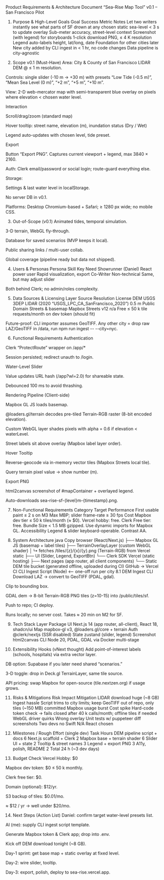 Product Requirements & Architecture Document
“Sea-Rise Map Tool” v0.1 – San Francisco Pilot

1. Purpose & High-Level Goals
   Goal Success Metric Notes
   Let two writers instantly see what parts of SF drown at any chosen static sea-level < 3 s to update overlay Sub-meter accuracy, street-level context
   Screenshot (with legend) for storyboards 1-click download PNG, ≤ 4 K resolution Legend auto-labels height, lat/long, date
   Foundation for other cities later New city added by CLI ingest in < 1 hr, no code changes Data pipeline is city-agnostic

2. Scope v0.1 (Must-Have)
   Area: City & County of San Francisco LIDAR DEM @ ≤ 1 m resolution.

Controls: single slider (-10 m → +30 m) with presets “Low Tide (-0.5 m)”, “Mean Sea Level (0 m)”, “+2 m”, “+5 m”, “+10 m”.

View: 2-D web-mercator map with semi-transparent blue overlay on pixels where elevation < chosen water level.

Interaction

Scroll/drag/zoom (standard map)

Hover tooltip: street name, elevation (m), inundation status (Dry / Wet)

Legend auto-updates with chosen level, tide preset.

Export

Button “Export PNG”. Captures current viewport + legend, max 3840 × 2160.

Auth: Clerk email/password or social login; route-guard everything else.

Storage:

Settings & last water level in localStorage.

No server DB in v0.1.

Platforms: Desktop Chromium-based + Safari; ≥ 1280 px wide; no mobile CSS.

3. Out-of-Scope (v0.1)
   Animated tides, temporal simulation.

3-D terrain, WebGL fly-through.

Database for saved scenarios (MVP keeps it local).

Public sharing links / multi-user collab.

Global coverage (pipeline ready but data not shipped).

4. Users & Personas
   Persona Skill Key Need
   Showrunner (Daniel) React power user Rapid visualization, export
   Co-Writer Non-technical Same, but may adjust slider

Both behind Clerk; no admin/roles complexity.

5. Data Sources & Licensing
   Layer Source Resolution License
   DEM USGS 3DEP LIDAR (2020 “USGS_LPC_CA_SanFrancisco_2020”) 0.5 m Public Domain
   Streets & basemap Mapbox Streets v12 n/a Free ≤ 50 k tile requests/month on dev token (should fit)

Future-proof: CLI importer assumes GeoTIFF. Any other city = drop raw LAZ/GeoTIFF in /data, run npm run ingest -- --city=nyc.

6. Functional Requirements
   Authentication

Clerk “ProtectRoute” wrapper on /app/\*

Session persisted; redirect unauth to /login.

Water-Level Slider

Value updates URL hash (/app?wl=2.0) for shareable state.

Debounced 100 ms to avoid thrashing.

Rendering Pipeline (Client-side)

Mapbox GL JS loads basemap.

@loaders.gl/terrain decodes pre-tiled Terrain-RGB raster (8-bit encoded elevation).

Custom WebGL layer shades pixels with alpha = 0.6 if elevation < waterLevel.

Street labels sit above overlay (Mapbox label layer order).

Hover Tooltip

Reverse-geocode via in-memory vector tiles (Mapbox Streets local tile).

Query terrain pixel value → show number (m).

Export PNG

html2canvas screenshot of #mapContainer + overlayed legend.

Auto-downloads sea-rise-sf-{level}m-{timestamp}.png.

7. Non-Functional Requirements
   Category Target
   Performance First usable paint ≤ 2 s on M3 Max MBP; slider frame-rate ≥ 30 fps
   Cost Mapbox dev tier ≤ 50 k tiles/month (≈ $0). Vercel hobby: free. Clerk Free tier: free.
   Bundle Size < 1.5 MB gzipped. Use dynamic imports for Mapbox GL.
   Accessibility Legend & slider keyboard-operable. Contrast AA.

8. System Architecture
   java
   Copy
   browser (React/Next.js)
   ├── Mapbox GL JS (basemap + label tiles)
   ├── TerrainOverlayLayer (custom WebGL shader)
   │ ↳ fetches /tiles/{z}/{x}/{y}.png (Terrain-RGB) from Vercel static
   ├── UI (Slider, Legend, ExportBtn)
   └── Clerk SDK
   Vercel (static hosting)
   ├── Next pages (app router, all client components)
   └── Static DEM tile bucket (generated offline, uploaded during CI)
   GitHub → Vercel CI
   CLI Ingest Script (Node) <-- one-off run per city
   8.1 DEM Ingest CLI
   Download LAZ → convert to GeoTIFF (PDAL, gdal).

Clip to bounding box.

GDAL dem → 8-bit Terrain-RGB PNG tiles (z=10-15) into /public/tiles/sf.

Push to repo; CI deploy.

Runs locally; no server cost. Takes ≈ 20 min on M2 for SF.

9. Tech Stack
   Layer Package
   UI Next.js 14 (app router, all-client), React 18, shadcn/ui
   Map mapbox-gl v3, @loaders.gl/core + terrain
   Auth @clerk/nextjs (SSR disabled)
   State zustand (slider, legend)
   Screenshot html2canvas
   CLI Node 20, PDAL, GDAL via Docker multi-stage

10. Extensibility Hooks (vNext thought)
    Add point-of-interest labels (schools, hospitals) via extra vector layer.

DB option: Supabase if you later need shared “scenarios.”

3-D toggle: drop in Deck.gl TerrainLayer, same tile source.

API pricing: swap Mapbox for open-source (tile.nextzen.org) if usage grows.

11. Risks & Mitigations
    Risk Impact Mitigation
    LIDAR download huge (~8 GB) Ingest hassle Script trims to city limits; keep GeoTIFF out of repo, only tiles (~150 MB) committed
    Mapbox usage burst Cost spike Hard-code token check → fails closed after 40 k calls/month; offline tiles if needed
    WebGL driver quirks Wrong overlay Unit tests w/ puppeteer diff screenshots
    Two devs no Swift N/A React chosen

12. Milestones / Rough Effort (single dev)
    Task Hours
    DEM pipeline script + docs 6
    Next.js scaffold + Clerk 2
    Mapbox base + terrain shader 6
    Slider UI + state 2
    Tooltip & street names 3
    Legend + export PNG 3
    A11y, polish, README 2
    Total 24 h (~3 dev days)

13. Budget Check
    Vercel Hobby: $0

Mapbox dev token: $0 ≤ 50 k monthly.

Clerk free tier: $0.

Domain (optional): $12/yr.

S3 backup of tiles: $0.01/mo.

≈ $12 / yr → well under $20/mo.

14. Next Steps (Action List)
    Daniel: confirm target water-level presets list.

AI (me): supply CLI ingest script template.

Generate Mapbox token & Clerk app; drop into .env.

Kick off DEM download tonight (~8 GB).

Day-1 sprint: get base map + static overlay at fixed level.

Day-2: wire slider, tooltip.

Day-3: export, polish, deploy to sea-rise.vercel.app.
